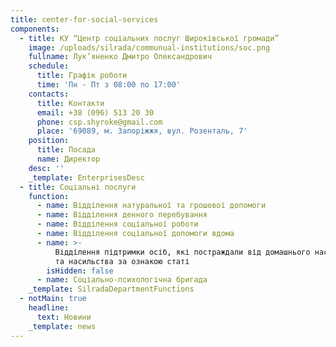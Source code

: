 ```yaml
---
title: center-for-social-services
components:
  - title: КУ “Центр соціальних послуг Широківської громади”
    image: /uploads/silrada/communual-institutions/soc.png
    fullname: Лук’яненко Дмитро Олександрович
    schedule:
      title: Графік роботи
      time: 'Пн - Пт з 08:00 по 17:00'
    contacts:
      title: Контакти
      email: +38 (096) 513 20 30
      phone: csp.shyroke@gmail.com
      place: '69089, м. Запоріжжя, вул. Розенталь, 7'
    position:
      title: Посада
      name: Директор
    desc: ''
    _template: EnterprisesDesc
  - title: Соціальні послуги
    function:
      - name: Відділення натуральної та грошової допомоги
      - name: Відділення денного перебування
      - name: Відділення соціальної роботи
      - name: Відділення соціальної допомоги вдома
      - name: >-
          Відділення підтримки осіб, які постраждали від домашнього насильства
          та насильства за ознакою статі
        isHidden: false
      - name: Соціально-психологічна бригада
    _template: SilradaDepartmentFunctions
  - notMain: true
    headline:
      text: Новини
    _template: news
---
```


